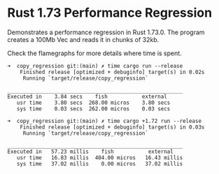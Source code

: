 

# Rust 1.73 Performance Regression

Demonstrates a performance regression in Rust 1.73.0.
The program creates a 100Mb Vec and reads it in chunks of 32kb.

Check the flamegraphs for more details where time is spent.

```
➜  copy_regression git:(main) ✗ time cargo run --release
    Finished release [optimized + debuginfo] target(s) in 0.02s
     Running `target/release/copy_regression`

________________________________________________________
Executed in    3.84 secs    fish           external
   usr time    3.80 secs  268.00 micros    3.80 secs
   sys time    0.03 secs  262.00 micros    0.03 secs

➜  copy_regression git:(main) ✗ time cargo +1.72 run --release
    Finished release [optimized + debuginfo] target(s) in 0.03s
     Running `target/release/copy_regression`

________________________________________________________
Executed in   57.23 millis    fish           external
   usr time   16.83 millis  404.00 micros   16.43 millis
   sys time   37.02 millis    0.00 micros   37.02 millis

```
